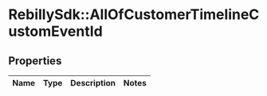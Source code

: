 # RebillySdk::AllOfCustomerTimelineCustomEventId

## Properties
Name | Type | Description | Notes
------------ | ------------- | ------------- | -------------

